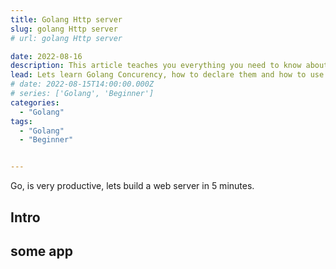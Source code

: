 ```yaml
---
title: Golang Http server
slug: golang Http server
# url: golang Http server

date: 2022-08-16
description: This article teaches you everything you need to know about Concurency in Golang
lead: Lets learn Golang Concurency, how to declare them and how to use them.
# date: 2022-08-15T14:00:00.000Z
# series: ['Golang', 'Beginner']
categories:
  - "Golang"
tags:
  - "Golang"
  - "Beginner"


---
```


Go, is very productive, lets build a web server in 5 minutes.
<!--more-->

## Intro

## some app
